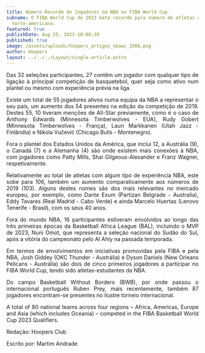 ```yaml
---
title: Número Recorde de Jogadores da NBA no FIBA World Cup
subname: O FIBA World Cup de 2023 bate recorde para número de atletas da liga
  norte-americana.
featured: true
publishDate: Aug 25, 2023-10:08:39
published: true
image: /assets/uploads/hoopers_artigos_nbawc_2508.png
author: Hoopers
layout: ../../../Layout/single-article.astro
---
```

<div style="text-align: justify; text-justify: inter-word;">
Das 32 seleções participantes, 27 contêm um jogador com qualquer tipo de ligação à principal competição de basquetebol, quer seja como ativo num plantel ou mesmo com experiência prévia na liga.

Existe um total de 55 jogadores ativos numa equipa da NBA a representar o seu país, um aumento dos 54 presentes na edição da competição de 2019. Destes 55, 10 tiveram menções de All-Star previamente, como é o caso de Anthony Edwards (Minnesota Timberwolves - EUA), Rudy Gobert (Minnesota Timberwolves - França), Lauri Markkanen (Utah Jazz - Finlândia) e Nikola Vučević (Chicago Bulls - Montenegro).

Fora o plantel dos Estados Unidos da América, que inclui 12, a Austrália (9), o Canadá (7) e a Alemanha (4) são onde existem mais conexões à NBA, com jogadores como Patty Mills, Shai Gilgeous-Alexander e Franz Wagner, respetivamente.		 	 	 	

Relativamente ao total de atletas com algum tipo de experiência NBA, este sobe para 106, também um aumento comparativamente aos números de 2019 (103). Alguns destes nomes são dos mais relevantes no mercado europeu, por exemplo, como Dante Exum (Partizan Belgrade - Australia), Eddy Tavares (Real Madrid - Cabo Verde) e ainda Marcelo Huertas (Lenovo Tenerife - Brasil), com os seus 40 anos.

Fora do mundo NBA, 16 participantes estiveram envolvidos ao longo das três primeiras épocas da Basketball Africa League (BAL), incluindo o MVP de 2023, Nuni Omot, que representa a seleção nacional do Sudão do Sul, após a vitória do campeonato pelo Al Ahly na passada temporada.

Em termos de envolvimentos em iniciativas promovidas pela FIBA e pela NBA, Josh Giddey (OKC Thunder - Austrália) e Dyson Daniels (New Orleans Pelicans - Austrália) são dois de cinco primeiros jogadores a participar no FIBA World Cup, tendo sido atletas-estudantes da NBA. 

Do campo Basketball Without Borders (BWB), por onde passou o internacional português Ruben Prey, mais recentemente, também 87 jogadores encontram-se presentes no ilustre torneio internacional.
			
					
A total of 80 national teams across four regions – Africa, Americas, Europe and Asia (which includes Oceania) – competed in the FIBA Basketball World Cup 2023 Qualifiers.

Redação: Hoopers Club

Escrito por: Martim Andrade</div>
